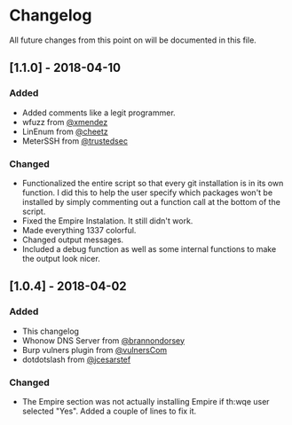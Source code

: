 # Changelog
All future changes from this point on will be documented in this file.

## [1.1.0] - 2018-04-10
### Added
- Added comments like a legit programmer.
- wfuzz from [@xmendez](https://github.com/xmendez/wfuzz)
- LinEnum from [@cheetz](https://github.com/cheetz/LinEnum)
- MeterSSH from [@trustedsec](https://github.com/trustedsec/meterssh)

### Changed
- Functionalized the entire script so that every git installation is in its own function. I did this to help the user specify which packages won't be installed by simply commenting out a function call at the bottom of the script.
- Fixed the Empire Instalation. It still didn't work.
- Made everything 1337 colorful. 
- Changed output messages.
- Included a debug function as well as some internal functions to make the output look nicer.

## [1.0.4] - 2018-04-02
### Added
- This changelog
- Whonow DNS Server from [@brannondorsey](https://github.com/brannondorsey)
- Burp vulners plugin from [@vulnersCom](https://github.com/vulnersCom)
- dotdotslash from [@jcesarstef](https://github.com/jcesarstef)

### Changed
- The Empire section was not actually installing Empire if th:wqe user selected "Yes". Added a couple of lines to fix it.
